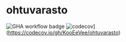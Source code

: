 # ohtuvarasto

![GHA workflow badge](https://github.com/KooEeVee/ohtuvarasto/workflows/CI/badge.svg)
![codecov](https://codecov.io/gh/KooEeVee/ohtuvarasto/branch/main/graph/badge.svg?token=TN3REBAYWM)](https://codecov.io/gh/KooEeVee/ohtuvarasto)
